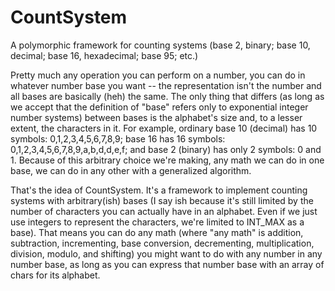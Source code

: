 # CountSystem
A polymorphic framework for counting systems (base 2, binary; base 10, decimal; base 16, hexadecimal; base 95; etc.)


Pretty much any operation you can perform on a number, you can do in whatever number base you want -- the representation isn't the number and all bases are basically (heh) the same. The only thing that differs (as long as we accept that the definition of "base" refers only to exponential integer number systems) between bases is the alphabet's size and, to a lesser extent, the characters in it. For example, ordinary base 10 (decimal) has 10 symbols: 0,1,2,3,4,5,6,7,8,9; base 16 has 16 symbols: 0,1,2,3,4,5,6,7,8,9,a,b,d,d,e,f; and base 2 (binary) has only 2 symbols: 0 and 1. Because of this arbitrary choice we're making, any math we can do in one base, we can do in any other with a generalized algorithm.

That's the idea of CountSystem. It's a framework to implement counting systems with arbitrary(ish) bases (I say ish because it's still limited by the number of characters you can actually have in an alphabet. Even if we just use integers to represent the characters, we're limited to INT_MAX as a base). That means you can do any math (where "any math" is addition, subtraction, incrementing, base conversion, decrementing, multiplication, division, modulo, and shifting) you might want to do with any number in any number base, as long as you can express that number base with an array of chars for its alphabet.
